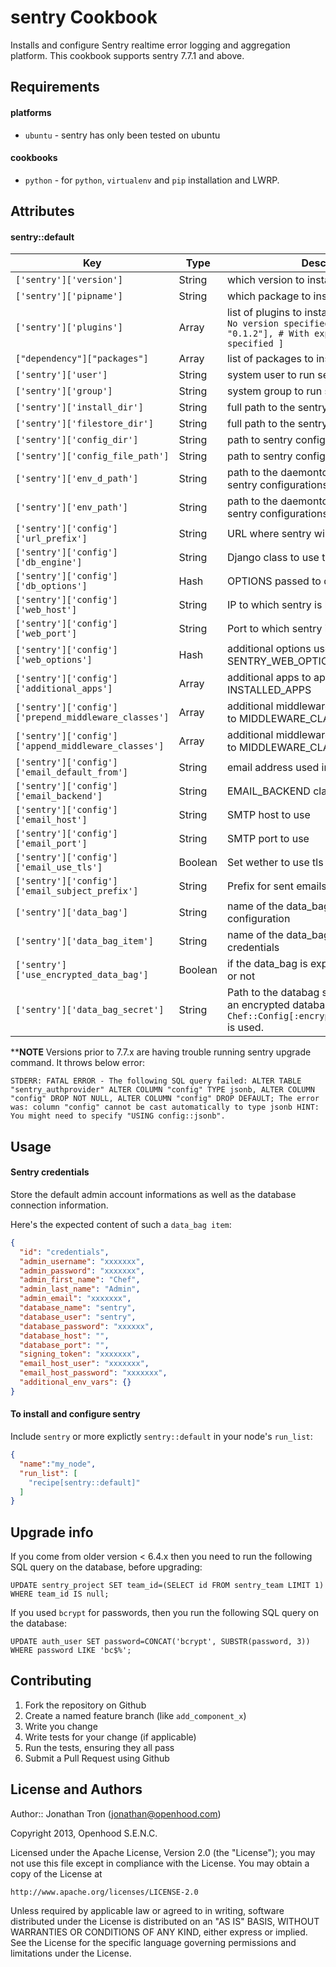 sentry Cookbook
=================

Installs and configure Sentry realtime error logging and aggregation platform. This cookbook supports sentry 7.7.1 and above.

Requirements
------------

#### platforms
- `ubuntu` - sentry has only been tested on ubuntu

#### cookbooks
- `python` - for `python`, `virtualenv` and `pip` installation and LWRP.

Attributes
----------

#### sentry::default

| Key | Type | Description | Default |
|-----|------|-------------|---------|
| `['sentry']['version']` | String | which version to install | `"7.7.1" **` |
| `['sentry']['pipname']` | String | which package to install | `"sentry[postgres]"` |
| `['sentry']['plugins']` | Array | list of plugins to install: ``` [ "sentry-irc", # No version specified ["sentry-github", "0.1.2"], # With explicit version specified ] ``` | `[["django-secure", "1.0.1"], ["django-bcrypt", "0.9.2"], ["django-sendmail-backend", "0.1.2"]]` |
| `["dependency"]["packages"]` | Array | list of packages to install | `["libxml2-dev", "libxslt1-dev", "libffi-dev",]` |
| `['sentry']['user']` | String | system user to run sentry | `"sentry"` |
| `['sentry']['group']` | String | system group to run sentry | `"sentry"` |
| `['sentry']['install_dir']` | String | full path to the sentry install directory | `"/opt/sentry/"` |
| `['sentry']['filestore_dir']` | String | full path to the sentry filestore directory | `"/opt/sentry/data"` |
| `['sentry']['config_dir']` | String | path to sentry config directory | `"/opt/sentry/etc"` |
| `['sentry']['config_file_path']` | String | path to sentry config file | `"/opt/sentry/etc/config.py"` |
| `['sentry']['env_d_path']` | String | path to the daemontool's env.d path for sentry configurations | `"/etc/sentry.d"` |
| `['sentry']['env_path']` | String | path to the daemontool's env path for sentry configurations | `"/etc/sentry.d/env"` |
| `['sentry']['config']['url_prefix']` | String | URL where sentry will be accessible | `"http://localhost"` |
| `['sentry']['config']['db_engine']` | String | Django class to use to connect to database | `"django.db.backends.postgresql_psycopg2"` |
| `['sentry']['config']['db_options']` | Hash | OPTIONS passed to database config | `{autocommit: true}` |
| `['sentry']['config']['web_host']` | String | IP to which sentry is listening | `"127.0.0.1"` |
| `['sentry']['config']['web_port']` | String | Port to which sentry is listening | `9000` |
| `['sentry']['config']['web_options']` | Hash | additional options used in SENTRY_WEB_OPTIONS | `{"workers": 3, secure_scheme_headers: {"X-FORWARDED-PROTO": 'https'}}` |
| `['sentry']['config']['additional_apps']` | Array | additional apps to append to INSTALLED_APPS | `["djangosecure", "django_bcrypt"]` |
| `['sentry']['config']['prepend_middleware_classes']` | Array | additional middlewares classes to prepend to MIDDLEWARE_CLASSES | `["djangosecure.middleware.SecurityMiddleware"]` |
| `['sentry']['config']['append_middleware_classes']` | Array | additional middlewares classes to append to MIDDLEWARE_CLASSES | `[]` |
| `['sentry']['config']['email_default_from']` | String | email address used in from of sent emails | `"#{node["sentry"]["user"]}@#{node[:fqdn]}"` |
| `['sentry']['config']['email_backend']` | String | EMAIL_BACKEND class to use by django | `"django.core.mail.backends.smtp.EmailBackend"` |
| `['sentry']['config']['email_host']` | String | SMTP host to use | `"localhost"` |
| `['sentry']['config']['email_port']` | String | SMTP port to use | `25` |
| `['sentry']['config']['email_use_tls']` | Boolean | Set wether to use tls for auth | `false` |
| `['sentry']['config']['email_subject_prefix']` | String | Prefix for sent emails | `nil` |
| `['sentry']['data_bag']` | String | name of the data_bag holding the sentry configuration | `"sentry"` |
| `['sentry']['data_bag_item']` | String | name of the data_bag's item holding the credentials | `"credentials"` |
| `['sentry']['use_encrypted_data_bag']` | Boolean | if the data_bag is expected to be encrypted or not | `false` |
| `['sentry']['data_bag_secret']` | String | Path to the databag secret file when using an encrypted databag, if nil the value from `Chef::Config[:encrypted_data_bag_secret]` is used. | `nil` |

****NOTE** Versions prior to 7.7.x are having trouble running sentry upgrade command. It throws below error:

	STDERR: FATAL ERROR - The following SQL query failed: ALTER TABLE "sentry_authprovider" ALTER COLUMN "config" TYPE jsonb, ALTER COLUMN 	"config" DROP NOT NULL, ALTER COLUMN "config" DROP DEFAULT; The error was: column "config" cannot be cast automatically to type jsonb HINT: 	You might need to specify "USING config::jsonb".

Usage
-----

#### Sentry credentials

Store the default admin account informations as well as the database connection
information.

Here's the expected content of such a `data_bag item`:

```json
{
  "id": "credentials",
  "admin_username": "xxxxxxx",
  "admin_password": "xxxxxxx",
  "admin_first_name": "Chef",
  "admin_last_name": "Admin",
  "admin_email": "xxxxxxx",
  "database_name": "sentry",
  "database_user": "sentry",
  "database_password": "xxxxxx",
  "database_host": "",
  "database_port": "",
  "signing_token": "xxxxxxx",
  "email_host_user": "xxxxxxx",
  "email_host_password": "xxxxxxx",
  "additional_env_vars": {}
}
```

#### To install and configure sentry

Include `sentry` or more explictly `sentry::default` in your node's `run_list`:

```json
{
  "name":"my_node",
  "run_list": [
    "recipe[sentry::default]"
  ]
}
```

Upgrade info
------------

If you come from older version < 6.4.x then you need to run the following SQL query on the database, before upgrading:

```
UPDATE sentry_project SET team_id=(SELECT id FROM sentry_team LIMIT 1) WHERE team_id IS null;
```

If you used `bcrypt` for passwords, then you run the following SQL query on the database:

```
UPDATE auth_user SET password=CONCAT('bcrypt', SUBSTR(password, 3)) WHERE password LIKE 'bc$%';
```

Contributing
------------

1. Fork the repository on Github
2. Create a named feature branch (like `add_component_x`)
3. Write you change
4. Write tests for your change (if applicable)
5. Run the tests, ensuring they all pass
6. Submit a Pull Request using Github

License and Authors
-------------------

Author:: Jonathan Tron (<jonathan@openhood.com>)

Copyright 2013, Openhood S.E.N.C.

Licensed under the Apache License, Version 2.0 (the "License");
you may not use this file except in compliance with the License.
You may obtain a copy of the License at

    http://www.apache.org/licenses/LICENSE-2.0

Unless required by applicable law or agreed to in writing, software
distributed under the License is distributed on an "AS IS" BASIS,
WITHOUT WARRANTIES OR CONDITIONS OF ANY KIND, either express or implied.
See the License for the specific language governing permissions and
limitations under the License.
